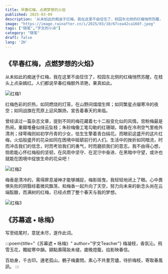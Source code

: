 ```yaml
---
title: 早春红梅，点燃梦想的火焰
published: 2025-03-09
description: '从未如此的痴迷于红梅，我在这里不由怔住了，校园东北侧的红梅悄然苏醒，在枝头上点染嫣红。人们都说早春红梅额外浓艳，果真如此。'
image: "https://image.rainafter.cn/i/2025/03/10/67cea42ca166f.jpeg"
tags: ["随笔","宇文的小诗"]
category: "随笔"
draft: false 
lang: 'ZH'
---
```


## 《早春红梅，点燃梦想的火焰》

从未如此的痴迷于红梅，我在这里不由怔住了，校园东北侧的红梅悄然苏醒，在枝头上点染嫣红。人们都说早春红梅额外浓艳，果真如此。

![红梅1](https://image.rainafter.cn/i/2025/03/11/67cfb75ced072.jpeg)

红梅色彩的炽热，如同燃烧的灯笼，在山野间熠熠生辉；如同繁星点缀寒冷的夜空；如同战旗在荒原上迎风飘扬，宣告着春天的来临。

曾经读过一篇杂志文章，提到不同的梅花藏着七十二般变化似的风情。宫粉梅最是热闹，重瓣堆叠似绯云坠枝；朱砂梅像工笔勾勒的红珊瑚，暗香在冷冽空气里格外清冽；绿萼梅则如初学丹青的少女，怯生生擎着青白绢花。而眼前这盛开的这片红梅，火焰般盛开的花朵如同在困境中砥砺前行的人们。生活中的挫折如同暗流，时而冲击我们的信念，时而考验我们的勇气，时而磨损我们的意志。我不由得心想，倘若能心怀红梅般的坚韧，在风雨中坚守、在泥泞中奋进、在黑暗中守望，或许也就能在困境中绽放生命的花朵吧！

![红梅2](https://image.rainafter.cn/i/2025/03/11/67cfb78c920a2.jpeg)

梅香是清冷的，需得屏息凝神才能够捕捉，梅影摇曳，我轻轻地闭上了眼。心中畏惧失败的阴翳经着微风飘荡，和梅香一起升向了天空，努力向未来的新念头尚在云端酝酿，而满树的红梅，已经点燃了整个春天与我的梦想。

![红梅3](https://image.rainafter.cn/i/2025/03/11/67cfb7a55fe45.jpeg)

## 《苏幕遮 • 咏梅》
写至结尾时，意犹未尽，遂作此词。

:::poem{title="《苏幕遮 • 咏梅》" author="宇文Teacher"}
梅凝枝，香氛沁。飛雪玉花，獨綻寒中韻。額點壽陽妝未褪，歲晚燈籠，焰影映春信。

百劫身，千古印。逋老孤山，鶴子梅妻問。素心不共羣芳燼，待折梅枝，寄取春風訊。
:::